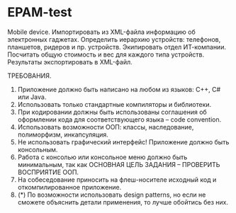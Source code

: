 EPAM-test
=========

Mobile device. 
Импортировать из XML-файла информацию об электронных гаджетах. Определить иерархию устройств: телефонов, планшетов, ридеров и пр. устройств. Экипировать отдел ИТ-компании. Посчитать общую стоимость и вес для каждого типа устройств. Результаты экспортировать в XML-файл.

ТРЕБОВАНИЯ.
1.	Приложение должно быть написано на любом из языков: С++, С# или Java.
2.	Использовать только стандартные компиляторы и библиотеки.
3.	При кодировании должны быть использованы соглашения об оформлении кода для соответствующего языка – code convention.
4.	Использовать возможности ООП: классы, наследование, полиморфизм, инкапсуляция.
5.	Не использовать графический интерфейс! Приложение должно быть консольным.
6.	Работа с консолью или консольное меню должно быть минимальным, так как ОСНОВНАЯ ЦЕЛЬ ЗАДАНИЯ – ПРОВЕРИТЬ ВОСПРИЯТИЕ ООП.
7.	На собеседование приносить на флеш-носителе исходный код и откомпилированное приложение. 
8.	(*) По возможности использовать design patterns, но если не сможете объяснить детали применения, то лучше обойтись без них.